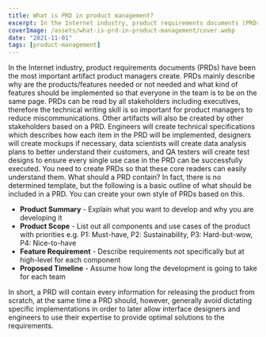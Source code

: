 ```yaml
---
title: What is PRD in product management?
excerpt: In the Internet industry, product requirements documents (PRDs) have been the most important artifact product managers create. PRDs mainly describe why are the products/features needed or not needed and what kind of features should be implemented so that everyone in the team is to be on the same page.
coverImage: /assets/what-is-prd-in-product-management/cover.webp
date: "2021-11-01"
tags: [product-management]
---
```


In the Internet industry, product requirements documents (PRDs) have been the most important artifact product managers create. PRDs mainly describe why are the products/features needed or not needed and what kind of features should be implemented so that everyone in the team is to be on the same page. PRDs can be read by all stakeholders including executives, therefore the technical writing skill is so important for product managers to reduce miscommunications. Other artifacts will also be created by other stakeholders based on a PRD. Engineers will create technical specifications which describes how each item in the PRD will be implemented, designers will create mockups if necessary, data scientists will create data analysis plans to better understand their customers, and QA testers will create test designs to ensure every single use case in the PRD can be successfully executed. You need to create PRDs so that these core readers can easily understand them. What should a PRD contain? In fact, there is no determined template, but the following is a basic outline of what should be included in a PRD. You can create your own style of PRDs based on this.

- **Product Summary** - Explain what you want to develop and why you are developing it
- **Product Scope** - List out all components and use cases of the product with priorities e.g. P1: Must-have, P2: Sustainability, P3: Hard-but-wow, P4: Nice-to-have
- **Feature Requirement** - Describe requirements not specifically but at high-level for each component
- **Proposed Timeline** - Assume how long the development is going to take for each team

In short, a PRD will contain every information for releasing the product from scratch, at the same time a PRD should, however, generally avoid dictating specific implementations in order to later allow interface designers and engineers to use their expertise to provide optimal solutions to the requirements.
